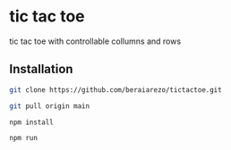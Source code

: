 # tic tac toe

tic tac toe with controllable collumns and rows

## Installation
```bash
git clone https://github.com/beraiarezo/tictactoe.git
```
```bash
git pull origin main
```
```bash
npm install
```
```bash
npm run
```

